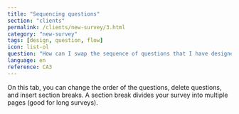 ```yaml
---
title: "Sequencing questions"
section: "clients"
permalink: /clients/new-survey/3.html
category: "new-survey"
tags: [design, question, flow]
icon: list-ol
question: "How can I swap the sequence of questions that I have designed? Is it possible for me to rearrange the order of questions within my survey?"
language: en
reference: CA3
---
```


On this tab, you can change the order of the questions, delete questions, and insert section breaks. A section break divides your survey into multiple pages (good for long surveys).
